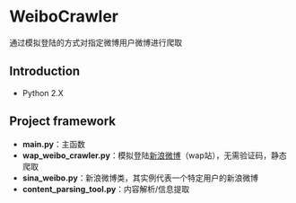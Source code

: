 # WeiboCrawler
通过模拟登陆的方式对指定微博用户微博进行爬取

## Introduction
- Python 2.X

## Project framework
- **main.py**：主函数
- **wap_weibo_crawler.py**：模拟登陆[新浪微博](https://weibo.cn)（wap站），无需验证码，静态爬取
- **sina_weibo.py**：新浪微博类，其实例代表一个特定用户的新浪微博
- **content_parsing_tool.py**：内容解析/信息提取

